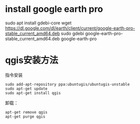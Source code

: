 # install google earth pro

sudo apt install gdebi-core
wget https://dl.google.com/dl/earth/client/current/google-earth-pro-stable_current_amd64.deb
sudo gdebi google-earth-pro-stable_current_amd64.deb
google-earth-pro


# qgis安装方法

指令安装

    sudo add-apt-repository ppa:ubuntugis/ubuntugis-unstable
    sudo apt-get update
    sudo apt-get install qgis
    
卸载：

    apt-get remove qgis
    apt-get purge qgis 
  